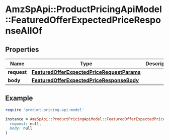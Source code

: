 # AmzSpApi::ProductPricingApiModel::FeaturedOfferExpectedPriceResponseAllOf

## Properties

| Name | Type | Description | Notes |
| ---- | ---- | ----------- | ----- |
| **request** | [**FeaturedOfferExpectedPriceRequestParams**](FeaturedOfferExpectedPriceRequestParams.md) |  |  |
| **body** | [**FeaturedOfferExpectedPriceResponseBody**](FeaturedOfferExpectedPriceResponseBody.md) |  | [optional] |

## Example

```ruby
require 'product-pricing-api-model'

instance = AmzSpApi::ProductPricingApiModel::FeaturedOfferExpectedPriceResponseAllOf.new(
  request: null,
  body: null
)
```

